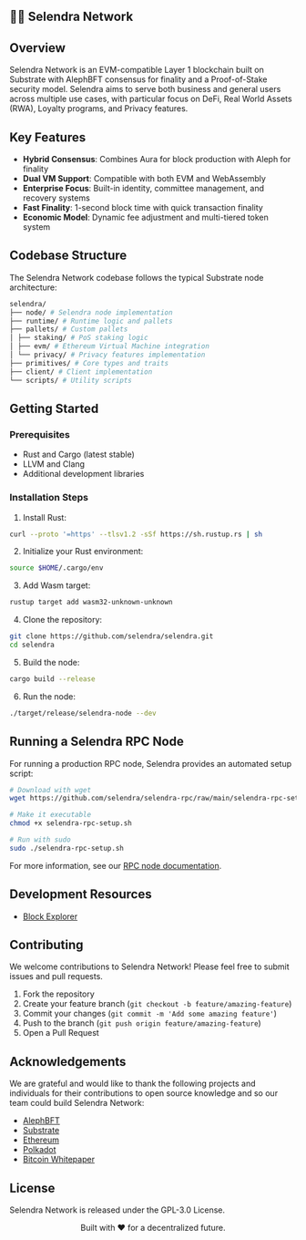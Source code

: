 ## 🙋‍♀️ Selendra Network

## Overview

Selendra Network is an EVM-compatible Layer 1 blockchain built on Substrate with AlephBFT consensus for finality and a Proof-of-Stake security model. Selendra aims to serve both business and general users across multiple use cases, with particular focus on DeFi, Real World Assets (RWA), Loyalty programs, and Privacy features.

## Key Features

- **Hybrid Consensus**: Combines Aura for block production with Aleph for finality
- **Dual VM Support**: Compatible with both EVM and WebAssembly
- **Enterprise Focus**: Built-in identity, committee management, and recovery systems
- **Fast Finality**: 1-second block time with quick transaction finality
- **Economic Model**: Dynamic fee adjustment and multi-tiered token system

## Codebase Structure

The Selendra Network codebase follows the typical Substrate node architecture:

```bash
selendra/
├── node/ # Selendra node implementation
├── runtime/ # Runtime logic and pallets
├── pallets/ # Custom pallets
│ ├── staking/ # PoS staking logic
│ ├── evm/ # Ethereum Virtual Machine integration
│ └── privacy/ # Privacy features implementation
├── primitives/ # Core types and traits
├── client/ # Client implementation
└── scripts/ # Utility scripts
```

## Getting Started

### Prerequisites

- Rust and Cargo (latest stable)
- LLVM and Clang
- Additional development libraries

### Installation Steps

1. Install Rust:
```bash
curl --proto '=https' --tlsv1.2 -sSf https://sh.rustup.rs | sh
```

2. Initialize your Rust environment:
```bash
source $HOME/.cargo/env
```

3. Add Wasm target:
```bash
rustup target add wasm32-unknown-unknown
```

4. Clone the repository:
```bash
git clone https://github.com/selendra/selendra.git
cd selendra
```

5. Build the node:
```bash
cargo build --release
```

6. Run the node:
```bash
./target/release/selendra-node --dev
```

## Running a Selendra RPC Node

For running a production RPC node, Selendra provides an automated setup script:

```bash
# Download with wget
wget https://github.com/selendra/selendra-rpc/raw/main/selendra-rpc-setup.sh -O selendra-rpc-setup.sh

# Make it executable
chmod +x selendra-rpc-setup.sh

# Run with sudo
sudo ./selendra-rpc-setup.sh
```

For more information, see our [RPC node documentation](https://github.com/selendra/selendra-rpc).

## Development Resources

- [Block Explorer](https://explorer.selendra.org)

## Contributing

We welcome contributions to Selendra Network! Please feel free to submit issues and pull requests.

1. Fork the repository
2. Create your feature branch (`git checkout -b feature/amazing-feature`)
3. Commit your changes (`git commit -m 'Add some amazing feature'`)
4. Push to the branch (`git push origin feature/amazing-feature`)
5. Open a Pull Request

## Acknowledgements

We are grateful and would like to thank the following projects and individuals for their contributions to open source knowledge and so our team could build Selendra Network:

- [AlephBFT](https://github.com/aleph-network/aleph-bft)
- [Substrate](https://github.com/paritytech/substrate)
- [Ethereum](https://github.com/ethereum/ethereum)
- [Polkadot](https://github.com/paritytech/polkadot)
- [Bitcoin Whitepaper](https://bitcoin.org/bitcoin.pdf)

## License

Selendra Network is released under the GPL-3.0 License.

<div align="center">

Built with ❤️ for a decentralized future.

</div>